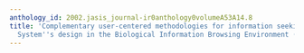 ```yaml
---
anthology_id: 2002.jasis_journal-ir0anthology0volumeA53A14.8
title: 'Complementary user-centered methodologies for information seeking and use:
  System''s design in the Biological Information Browsing Environment (BIBE)'
---
```

